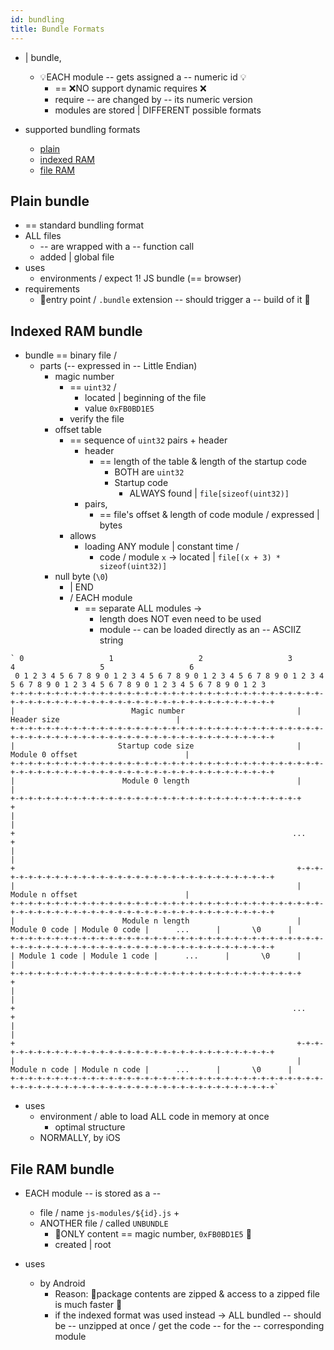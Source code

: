 ```yaml
---
id: bundling
title: Bundle Formats
---
```


* | bundle,
  * 💡EACH module -- gets assigned a -- numeric id 💡
    * == ❌NO support dynamic requires ❌
    * require -- are changed by -- its numeric version
    * modules are stored | DIFFERENT possible formats 

* supported bundling formats
  * [plain](#plain-bundle)
  * [indexed RAM](#indexed-ram-bundle)
  * [file RAM](#file-ram-bundle)

## Plain bundle

* == standard bundling format 
* ALL files 
  * -- are wrapped with a -- function call
  * added | global file 
* uses
  * environments / expect 1! JS bundle (== browser)
* requirements
  * 👀entry point / `.bundle` extension -- should trigger a -- build of it 👀

## Indexed RAM bundle

* bundle == binary file /
  * parts (-- expressed in -- Little Endian)
    * magic number
      * == `uint32` / 
        * located | beginning of the file
        * value `0xFB0BD1E5`
      * verify the file
    * offset table
      * == sequence of `uint32` pairs + header
        * header
          * == length of the table & length of the startup code
            * BOTH are `uint32`
            * Startup code
              * ALWAYS found | `file[sizeof(uint32)]`
        * pairs,
          * == file's offset  & length of code module / expressed | bytes
      * allows
        * loading ANY module | constant time /
          * code / module `x` -> located | `file[(x + 3) * sizeof(uint32)]` 
    * null byte (`\0`)
      * | END
      * / EACH module 
        * == separate ALL modules ->
          * length does NOT even need to be used
          * module -- can be loaded directly as an -- ASCIIZ string

```
` 0                   1                   2                   3                   4                   5                   6
 0 1 2 3 4 5 6 7 8 9 0 1 2 3 4 5 6 7 8 9 0 1 2 3 4 5 6 7 8 9 0 1 2 3 4 5 6 7 8 9 0 1 2 3 4 5 6 7 8 9 0 1 2 3 4 5 6 7 8 9 0 1 2 3
+-+-+-+-+-+-+-+-+-+-+-+-+-+-+-+-+-+-+-+-+-+-+-+-+-+-+-+-+-+-+-+-+-+-+-+-+-+-+-+-+-+-+-+-+-+-+-+-+-+-+-+-+-+-+-+-+-+-+-+-+-+-+-+-+
|                          Magic number                         |                          Header size                          |
+-+-+-+-+-+-+-+-+-+-+-+-+-+-+-+-+-+-+-+-+-+-+-+-+-+-+-+-+-+-+-+-+-+-+-+-+-+-+-+-+-+-+-+-+-+-+-+-+-+-+-+-+-+-+-+-+-+-+-+-+-+-+-+-+
|                       Startup code size                       |                        Module 0 offset                        |
+-+-+-+-+-+-+-+-+-+-+-+-+-+-+-+-+-+-+-+-+-+-+-+-+-+-+-+-+-+-+-+-+-+-+-+-+-+-+-+-+-+-+-+-+-+-+-+-+-+-+-+-+-+-+-+-+-+-+-+-+-+-+-+-+
|                        Module 0 length                        |                                                               |
+-+-+-+-+-+-+-+-+-+-+-+-+-+-+-+-+-+-+-+-+-+-+-+-+-+-+-+-+-+-+-+-+                                                               +
|                                                                                                                               |
+                                                              ...                                                              +
|                                                                                                                               |
+                                                               +-+-+-+-+-+-+-+-+-+-+-+-+-+-+-+-+-+-+-+-+-+-+-+-+-+-+-+-+-+-+-+-+
|                                                               |                        Module n offset                        |
+-+-+-+-+-+-+-+-+-+-+-+-+-+-+-+-+-+-+-+-+-+-+-+-+-+-+-+-+-+-+-+-+-+-+-+-+-+-+-+-+-+-+-+-+-+-+-+-+-+-+-+-+-+-+-+-+-+-+-+-+-+-+-+-+
|                        Module n length                        | Module 0 code | Module 0 code |      ...      |       \0      |
+-+-+-+-+-+-+-+-+-+-+-+-+-+-+-+-+-+-+-+-+-+-+-+-+-+-+-+-+-+-+-+-+-+-+-+-+-+-+-+-+-+-+-+-+-+-+-+-+-+-+-+-+-+-+-+-+-+-+-+-+-+-+-+-+
| Module 1 code | Module 1 code |      ...      |       \0      |                                                               |
+-+-+-+-+-+-+-+-+-+-+-+-+-+-+-+-+-+-+-+-+-+-+-+-+-+-+-+-+-+-+-+-+                                                               +
|                                                                                                                               |
+                                                              ...                                                              +
|                                                                                                                               |
+                                                               +-+-+-+-+-+-+-+-+-+-+-+-+-+-+-+-+-+-+-+-+-+-+-+-+-+-+-+-+-+-+-+-+
|                                                               | Module n code | Module n code |      ...      |       \0      |
+-+-+-+-+-+-+-+-+-+-+-+-+-+-+-+-+-+-+-+-+-+-+-+-+-+-+-+-+-+-+-+-+-+-+-+-+-+-+-+-+-+-+-+-+-+-+-+-+-+-+-+-+-+-+-+-+-+-+-+-+-+-+-+-+`
```

* uses
  * environment / able to load ALL code in memory at once 
    * optimal structure 
  * NORMALLY, by iOS

## File RAM bundle

* EACH module -- is stored as a --
  * file / name `js-modules/${id}.js` +
  * ANOTHER file / called `UNBUNDLE` 
    * 👀ONLY content == magic number, `0xFB0BD1E5` 👀
    * created | root

* uses
  * by Android
    * Reason: 🧠package contents are zipped & access to a zipped file is much faster 🧠
    * if the indexed format was used instead -> ALL bundled -- should be -- unzipped at once / get the code -- for the -- corresponding module
